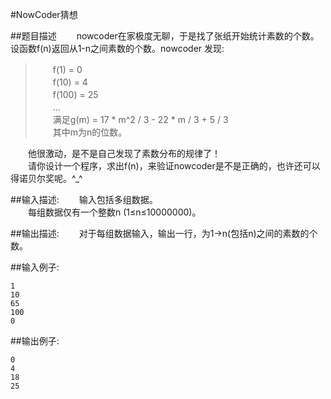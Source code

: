 #NowCoder猜想

##题目描述
　　nowcoder在家极度无聊，于是找了张纸开始统计素数的个数。设函数f(n)返回从1-n之间素数的个数。nowcoder 发现:<br>
>　　f(1)   = 0<br>
>　　f(10)  = 4<br>
>　　f(100) = 25<br>
>　　...<br>
>　　满足g(m) = 17 * m^2 / 3 - 22 * m / 3 + 5 / 3<br>
>　　其中m为n的位数。<br>

　　他很激动，是不是自己发现了素数分布的规律了！<br>
　　请你设计一个程序，求出f(n)，来验证nowcoder是不是正确的，也许还可以得诺贝尔奖呢。^_^

##输入描述:
　　输入包括多组数据。<br>
　　每组数据仅有一个整数n (1≤n≤10000000)。


##输出描述:
　　对于每组数据输入，输出一行，为1->n(包括n)之间的素数的个数。

##输入例子:
```
1
10
65
100
0
```

##输出例子:
```
0
4
18
25
```
